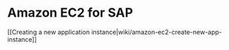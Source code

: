 # Amazon EC2 for SAP

[[Creating a new application instance|wiki/amazon-ec2-create-new-app-instance]]